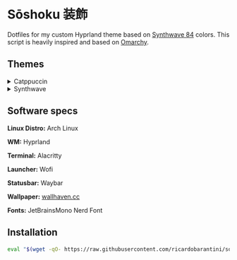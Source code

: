 # Sōshoku 装飾
Dotfiles for my custom Hyprland theme based on [Synthwave 84](https://github.com/robb0wen/synthwave-vscode) colors. This script is heavily inspired and based on [Omarchy](https://github.com/basecamp/omarchy/).

## Themes

<details>
  <summary>Catppuccin</summary>
  ![Catppuccin](art/catppuccin.png)
</details>

<details>
  <summary>Synthwave</summary>
  ![Soshoku theme](art/soshoku.png)
</details>

## Software specs

**Linux Distro:** Arch Linux

**WM:** Hyprland

**Terminal:** Alacritty

**Launcher:** Wofi

**Statusbar:** Waybar

**Wallpaper:** [wallhaven.cc](https://wallhaven.cc/w/1q83qg)

**Fonts:** JetBrainsMono Nerd Font

## Installation

```bash
eval "$(wget -qO- https://raw.githubusercontent.com/ricardobarantini/soshoku/refs/heads/main/boot.sh)"
```
